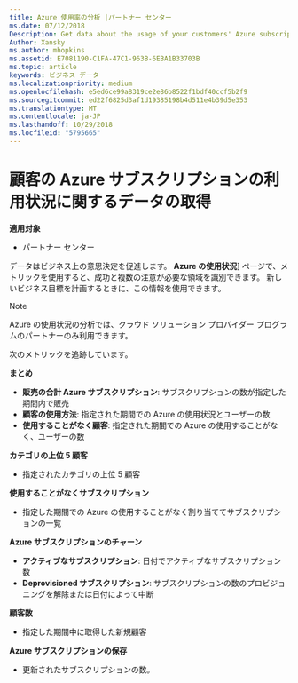 ```yaml
---
title: Azure 使用率の分析 |パートナー センター
ms.date: 07/12/2018
Description: Get data about the usage of your customers' Azure subscriptions.
Author: Xansky
ms.author: mhopkins
ms.assetid: E7081190-C1FA-47C1-963B-6EBA1B33703B
ms.topic: article
keywords: ビジネス データ
ms.localizationpriority: medium
ms.openlocfilehash: e5ed6ce99a8319ce2e86b8522f1bdf40ccf5b2f9
ms.sourcegitcommit: ed22f6825d3af1d19385198b4d511e4b39d5e353
ms.translationtype: MT
ms.contentlocale: ja-JP
ms.lasthandoff: 10/29/2018
ms.locfileid: "5795665"
---
```

# <a name="get-data-about-the-usage-of-your-customers-azure-subscriptions"></a>顧客の Azure サブスクリプションの利用状況に関するデータの取得 

**適用対象**
- パートナー センター

データはビジネス上の意思決定を促進します。 **Azure の使用状況**] ページで、メトリックを使用すると、成功と複数の注意が必要な領域を識別できます。 新しいビジネス目標を計画するときに、この情報を使用できます。

> [!NOTE]
> Azure の使用状況の分析では、クラウド ソリューション プロバイダー プログラムのパートナーのみ利用できます。

次のメトリックを追跡しています。

**まとめ**  
 - **販売の合計 Azure サブスクリプション**: サブスクリプションの数が指定した期間内で販売  
 - **顧客の使用方法**: 指定された期間での Azure の使用状況とユーザーの数  
 - **使用することがなく顧客**: 指定された期間での Azure の使用することがなく、ユーザーの数  

**カテゴリの上位 5 顧客**  
 -  指定されたカテゴリの上位 5 顧客  

**使用することがなくサブスクリプション**  
 -  指定した期間での Azure の使用することがなく割り当ててサブスクリプションの一覧  

**Azure サブスクリプションのチャーン**  
 - **アクティブなサブスクリプション**: 日付でアクティブなサブスクリプション数  
 - **Deprovisioned サブスクリプション**: サブスクリプションの数のプロビジョニングを解除または日付によって中断  

**顧客数**
 - 指定した期間中に取得した新規顧客  

**Azure サブスクリプションの保存**  
 - 更新されたサブスクリプションの数。   
  